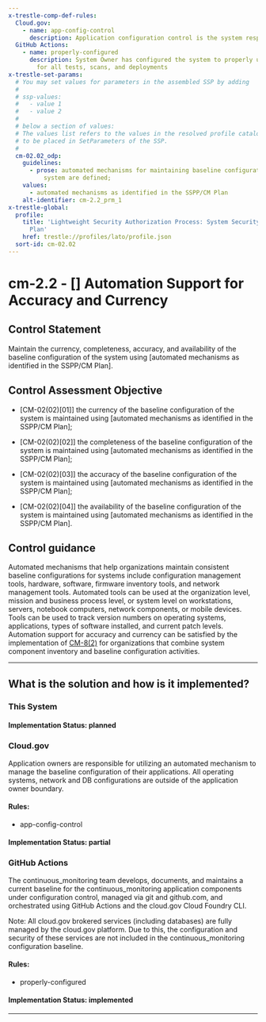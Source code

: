 ```yaml
---
x-trestle-comp-def-rules:
  Cloud.gov:
    - name: app-config-control
      description: Application configuration control is the system responsibility
  GitHub Actions:
    - name: properly-configured
      description: System Owner has configured the system to properly utilize CI/CD
        for all tests, scans, and deployments
x-trestle-set-params:
  # You may set values for parameters in the assembled SSP by adding
  #
  # ssp-values:
  #   - value 1
  #   - value 2
  #
  # below a section of values:
  # The values list refers to the values in the resolved profile catalog, and the ssp-values represent new values
  # to be placed in SetParameters of the SSP.
  #
  cm-02.02_odp:
    guidelines:
      - prose: automated mechanisms for maintaining baseline configuration of the
          system are defined;
    values:
      - automated mechanisms as identified in the SSPP/CM Plan
    alt-identifier: cm-2.2_prm_1
x-trestle-global:
  profile:
    title: 'Lightweight Security Authorization Process: System Security and Privacy
      Plan'
    href: trestle://profiles/lato/profile.json
  sort-id: cm-02.02
---
```


# cm-2.2 - \[\] Automation Support for Accuracy and Currency

## Control Statement

Maintain the currency, completeness, accuracy, and availability of the baseline configuration of the system using [automated mechanisms as identified in the SSPP/CM Plan].

## Control Assessment Objective

- \[CM-02(02)[01]\] the currency of the baseline configuration of the system is maintained using [automated mechanisms as identified in the SSPP/CM Plan];

- \[CM-02(02)[02]\] the completeness of the baseline configuration of the system is maintained using [automated mechanisms as identified in the SSPP/CM Plan];

- \[CM-02(02)[03]\] the accuracy of the baseline configuration of the system is maintained using [automated mechanisms as identified in the SSPP/CM Plan];

- \[CM-02(02)[04]\] the availability of the baseline configuration of the system is maintained using [automated mechanisms as identified in the SSPP/CM Plan].

## Control guidance

Automated mechanisms that help organizations maintain consistent baseline configurations for systems include configuration management tools, hardware, software, firmware inventory tools, and network management tools. Automated tools can be used at the organization level, mission and business process level, or system level on workstations, servers, notebook computers, network components, or mobile devices. Tools can be used to track version numbers on operating systems, applications, types of software installed, and current patch levels. Automation support for accuracy and currency can be satisfied by the implementation of [CM-8(2)](#cm-8.2) for organizations that combine system component inventory and baseline configuration activities.

______________________________________________________________________

## What is the solution and how is it implemented?

<!-- For implementation status enter one of: implemented, partial, planned, alternative, not-applicable -->

<!-- Note that the list of rules under ### Rules: is read-only and changes will not be captured after assembly to JSON -->

### This System

<!-- Add implementation prose for the main This System component for control: cm-2.2 -->

#### Implementation Status: planned

### Cloud.gov

Application owners are responsible for utilizing an automated mechanism to manage the baseline configuration of their applications. All operating systems, network and DB configurations are outside of the application owner boundary.

#### Rules:

  - app-config-control

#### Implementation Status: partial

### GitHub Actions

The continuous_monitoring team develops, documents, and maintains a current baseline for the continuous_monitoring application
components under configuration control, managed via git and github.com, and orchestrated using GitHub Actions
and the cloud.gov Cloud Foundry CLI.

Note: All cloud.gov brokered services (including databases) are fully managed by the cloud.gov platform.
Due to this, the configuration and security of these services are not included in the continuous_monitoring configuration baseline.

#### Rules:

  - properly-configured

#### Implementation Status: implemented

______________________________________________________________________
